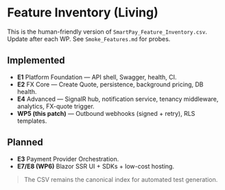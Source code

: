 # Feature Inventory (Living)

This is the human-friendly version of `SmartPay_Feature_Inventory.csv`. Update after each WP. See `Smoke_Features.md` for probes.

## Implemented
- **E1** Platform Foundation — API shell, Swagger, health, CI.
- **E2** FX Core — Create Quote, persistence, background pricing, DB health.
- **E4** Advanced — SignalR hub, notification service, tenancy middleware, analytics, FX-quote trigger.
- **WP5 (this patch)** — Outbound webhooks (signed + retry), RLS templates.

## Planned
- **E3** Payment Provider Orchestration.
- **E7/E8 (WP6)** Blazor SSR UI + SDKs + low-cost hosting.

> The CSV remains the canonical index for automated test generation.